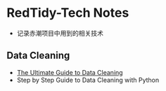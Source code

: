# RedTidy-Tech Notes

- 记录赤潮项目中用到的相关技术





## Data Cleaning

- [The Ultimate Guide to Data Cleaning](https://towardsdatascience.com/the-ultimate-guide-to-data-cleaning-3969843991d4)
- Step by Step Guide to Data Cleaning with Python

